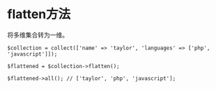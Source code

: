 # flatten方法

将多维集合转为一维。

```
$collection = collect(['name' => 'taylor', 'languages' => ['php', 'javascript']]);

$flattened = $collection->flatten();

$flattened->all(); // ['taylor', 'php', 'javascript'];
```